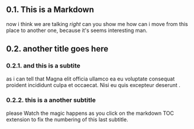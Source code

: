## 0.1. This is a Markdown

now i think we are talking *right*
can you show me how can i move from this place to another one, because it's seems interesting man.

## 0.2. another title goes here

### 0.2.1. and this is a subtite

as i can tell that Magna elit officia ullamco ea eu voluptate consequat proident incididunt culpa et occaecat. Nisi eu quis excepteur deserunt .

### 0.2.2. this is a another subtitle

please Watch the magic happens as you click on the markdown TOC extension to fix the numbering of this last subtitle.